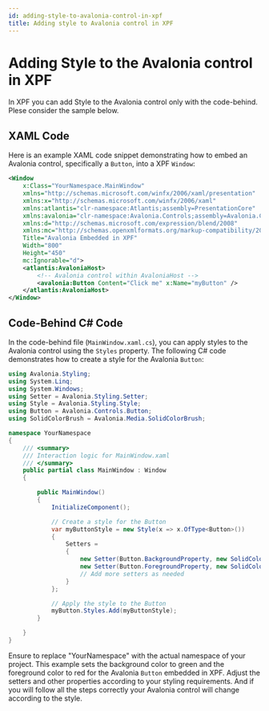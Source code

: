 ```yaml
---
id: adding-style-to-avalonia-control-in-xpf
title: Adding style to Avalonia control in XPF
---
```


# Adding Style to the Avalonia control in XPF

In XPF you can add Style to the Avalonia control only with the code-behind. Plese consider the sample below.

## XAML Code

Here is an example XAML code snippet demonstrating how to embed an Avalonia control, specifically a `Button`, into a XPF `Window`:

```xml
<Window
    x:Class="YourNamespace.MainWindow"
    xmlns="http://schemas.microsoft.com/winfx/2006/xaml/presentation"
    xmlns:x="http://schemas.microsoft.com/winfx/2006/xaml"
    xmlns:atlantis="clr-namespace:Atlantis;assembly=PresentationCore"
    xmlns:avalonia="clr-namespace:Avalonia.Controls;assembly=Avalonia.Controls"
    xmlns:d="http://schemas.microsoft.com/expression/blend/2008"
    xmlns:mc="http://schemas.openxmlformats.org/markup-compatibility/2006"
    Title="Avalonia Embedded in XPF"
    Width="800"
    Height="450"
    mc:Ignorable="d">
    <atlantis:AvaloniaHost>
        <!-- Avalonia control within AvaloniaHost -->
        <avalonia:Button Content="Click me" x:Name="myButton" />
    </atlantis:AvaloniaHost>
</Window>
```

## Code-Behind C# Code

In the code-behind file (`MainWindow.xaml.cs`), you can apply styles to the Avalonia control using the `Styles` property. The following C# code demonstrates how to create a style for the Avalonia `Button`:

```csharp
using Avalonia.Styling;
using System.Linq;
using System.Windows;
using Setter = Avalonia.Styling.Setter;
using Style = Avalonia.Styling.Style;
using Button = Avalonia.Controls.Button;
using SolidColorBrush = Avalonia.Media.SolidColorBrush;

namespace YourNamespace
{
    /// <summary>
    /// Interaction logic for MainWindow.xaml
    /// </summary>
    public partial class MainWindow : Window
    {

        public MainWindow()
        {
            InitializeComponent();

            // Create a style for the Button
            var myButtonStyle = new Style(x => x.OfType<Button>())
            {
                Setters = 
                {
                    new Setter(Button.BackgroundProperty, new SolidColorBrush(Avalonia.Media.Colors.Green)),
                    new Setter(Button.ForegroundProperty, new SolidColorBrush(Avalonia.Media.Colors.Red))
                    // Add more setters as needed
                }
            };

            // Apply the style to the Button
            myButton.Styles.Add(myButtonStyle);
        }

    }
}
```
Ensure to replace "YourNamespace" with the actual namespace of your project. This example sets the background color to green and the foreground color to red for the Avalonia `Button` embedded in XPF. Adjust the setters and other properties according to your styling requirements. And if you will follow all the steps correctly your Avalonia control will change according to the style.